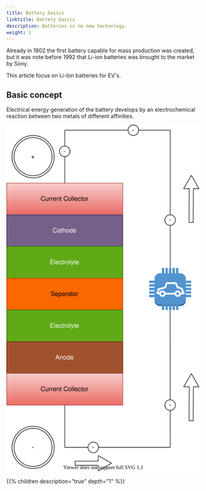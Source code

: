 ```yaml
---
title: Battery basics
linktitle: Battery basics
description: Batteries is no new technology.
weight: 1
---
```


Already in 1802 the first battery capable for mass production was created, but it was note before 1992 that Li-ion batteries was brought to the market by Sony.

This article focus on Li-Ion batteries for EV's. 


## Basic concept

 Electrical energy generation of the battery develops by an electrochemical reaction between two metals of different affinities.


![Battery](batteryconcept.drawio.svg "Battery")


{{% children description="true" depth="1" %}}
